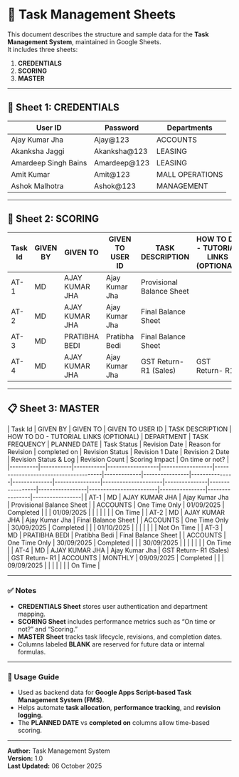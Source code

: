 # 📘 Task Management Sheets

This document describes the structure and sample data for the **Task Management System**, maintained in Google Sheets.  
It includes three sheets:

1. **CREDENTIALS**
2. **SCORING**
3. **MASTER**

---

## 🔐 Sheet 1: CREDENTIALS

| User ID | Password | Departments |
|----------|-----------|-------------|
| Ajay Kumar Jha | Ajay@123 | ACCOUNTS |
| Akanksha Jaggi | Akanksha@123 | LEASING |
| Amardeep Singh Bains | Amardeep@123 | LEASING |
| Amit Kumar | Amit@123 | MALL OPERATIONS |
| Ashok Malhotra | Ashok@123 | MANAGEMENT |

---

## 🧮 Sheet 2: SCORING

| Task Id | GIVEN BY | GIVEN TO | GIVEN TO USER ID | TASK DESCRIPTION | HOW TO DO - TUTORIAL LINKS (OPTIONAL) | DEPARTMENT | TASK FREQUENCY | PLANNED DATE | Task Status | Revision Date | Reason for Revision | completed on | BLANK | BLANK | BLANK | Revision Status & Log | Revision Count | Scoring Impact | On time or not? | Scoring |
|----------|-----------|-----------|------------------|------------------|--------------------------------------|-------------|----------------|---------------|--------------|----------------|---------------------|---------------|--------|--------|--------|------------------------|----------------|----------------|-----------------|----------|
| AT-1 | MD | AJAY KUMAR JHA | Ajay Kumar Jha | Provisional Balance Sheet |  | ACCOUNTS | One Time Only | 01/09/2025 | Completed |  |  | 01/09/2025 |  |  |  |  |  |  | On Time | 1 |
| AT-2 | MD | AJAY KUMAR JHA | Ajay Kumar Jha | Final Balance Sheet |  | ACCOUNTS | One Time Only | 30/09/2025 | Completed |  |  | 01/10/2025 |  |  |  |  |  |  | Not On Time | 0 |
| AT-3 | MD | PRATIBHA BEDI | Pratibha Bedi | Final Balance Sheet |  | ACCOUNTS | One Time Only | 30/09/2025 | Completed |  |  | 30/09/2025 |  |  |  |  |  |  | On Time | 1 |
| AT-4 | MD | AJAY KUMAR JHA | Ajay Kumar Jha | GST Return- R1 (Sales) | GST Return- R1 | ACCOUNTS | MONTHLY | 09/09/2025 | Completed |  |  | 09/09/2025 |  |  |  |  |  |  | On Time | 1 |

---

## 📋 Sheet 3: MASTER

| Task Id | GIVEN BY | GIVEN TO | GIVEN TO USER ID | TASK DESCRIPTION | HOW TO DO - TUTORIAL LINKS (OPTIONAL) | DEPARTMENT | TASK FREQUENCY | PLANNED DATE | Task Status | Revision Date | Reason for Revision | completed on | Revision Status | Revision 1 Date | Revision 2 Date | Revision Status & Log | Revision Count | Scoring Impact | On time or not? |
|----------|-----------|-----------|------------------|------------------|--------------------------------------|-------------|----------------|---------------|--------------|----------------|---------------------|---------------|-----------------|-----------------|------------------------|----------------|----------------|-----------------|
| AT-1 | MD | AJAY KUMAR JHA | Ajay Kumar Jha | Provisional Balance Sheet |  | ACCOUNTS | One Time Only | 01/09/2025 | Completed |  |  | 01/09/2025 |  |  |  |  |  |  | On Time |
| AT-2 | MD | AJAY KUMAR JHA | Ajay Kumar Jha | Final Balance Sheet |  | ACCOUNTS | One Time Only | 30/09/2025 | Completed |  |  | 01/10/2025 |  |  |  |  |  |  | Not On Time |
| AT-3 | MD | PRATIBHA BEDI | Pratibha Bedi | Final Balance Sheet |  | ACCOUNTS | One Time Only | 30/09/2025 | Completed |  |  | 30/09/2025 |  |  |  |  |  |  | On Time |
| AT-4 | MD | AJAY KUMAR JHA | Ajay Kumar Jha | GST Return- R1 (Sales) | GST Return- R1 | ACCOUNTS | MONTHLY | 09/09/2025 | Completed |  |  | 09/09/2025 |  |  |  |  |  |  | On Time |

---

### ✅ Notes

- **CREDENTIALS Sheet** stores user authentication and department mapping.  
- **SCORING Sheet** includes performance metrics such as “On time or not?” and “Scoring.”  
- **MASTER Sheet** tracks task lifecycle, revisions, and completion dates.  
- Columns labeled **BLANK** are reserved for future data or internal formulas.  

---

### 🧠 Usage Guide

- Used as backend data for **Google Apps Script-based Task Management System (FMS)**.  
- Helps automate **task allocation**, **performance tracking**, and **revision logging**.  
- The **PLANNED DATE** vs **completed on** columns allow time-based scoring.  

---

**Author:** Task Management System  
**Version:** 1.0  
**Last Updated:** 06 October 2025
